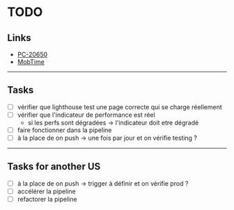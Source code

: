 # TODO

## Links

- [PC-20650](https://passculture.atlassian.net/browse/PC-20650)
- [MobTime](https://mobtime.onrender.com/mob/Pass-culture)

---

## Tasks

- [ ] vérifier que lighthouse test une page correcte qui se charge réellement
- [ ] vérifier que l'indicateur de performance est réel
  - si les perfs sont dégradées -> l'indicateur doit etre dégradé
- [ ] faire fonctionner dans la pipeline
- [ ] à la place de on push -> une fois par jour et on vérifie testing ?

---

## Tasks for another US

- [ ] à la place de on push -> trigger à définir et on vérifie prod ?
- [ ] accélérer la pipeline
- [ ] refactorer la pipeline
